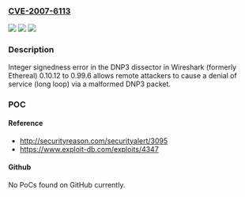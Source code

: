 ### [CVE-2007-6113](https://cve.mitre.org/cgi-bin/cvename.cgi?name=CVE-2007-6113)
![](https://img.shields.io/static/v1?label=Product&message=n%2Fa&color=blue)
![](https://img.shields.io/static/v1?label=Version&message=%3D%20n%2Fa%20&color=brighgreen)
![](https://img.shields.io/static/v1?label=Vulnerability&message=n%2Fa&color=brighgreen)

### Description

Integer signedness error in the DNP3 dissector in Wireshark (formerly Ethereal) 0.10.12 to 0.99.6 allows remote attackers to cause a denial of service (long loop) via a malformed DNP3 packet.

### POC

#### Reference
- http://securityreason.com/securityalert/3095
- https://www.exploit-db.com/exploits/4347

#### Github
No PoCs found on GitHub currently.

